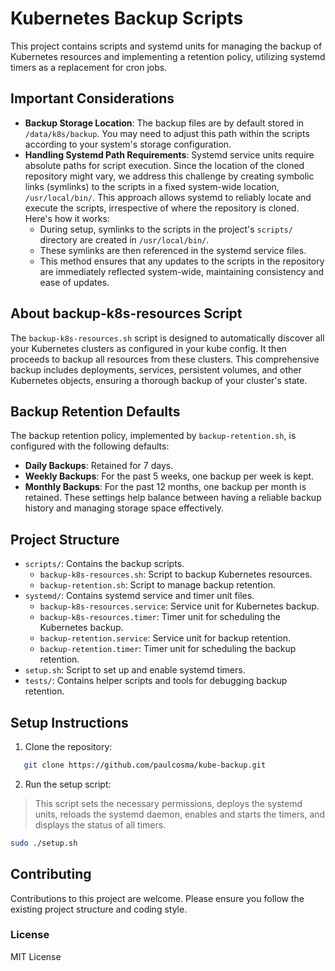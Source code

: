# Kubernetes Backup Scripts

This project contains scripts and systemd units for managing the backup of Kubernetes resources and implementing a retention policy, utilizing systemd timers as a replacement for cron jobs.

## Important Considerations
- **Backup Storage Location**: The backup files are by default stored in `/data/k8s/backup`. You may need to adjust this path within the scripts according to your system's storage configuration.
- **Handling Systemd Path Requirements**: Systemd service units require absolute paths for script execution. Since the location of the cloned repository might vary, we address this challenge by creating symbolic links (symlinks) to the scripts in a fixed system-wide location, `/usr/local/bin/`. This approach allows systemd to reliably locate and execute the scripts, irrespective of where the repository is cloned. Here's how it works:
  - During setup, symlinks to the scripts in the project's `scripts/` directory are created in `/usr/local/bin/`.
  - These symlinks are then referenced in the systemd service files.
  - This method ensures that any updates to the scripts in the repository are immediately reflected system-wide, maintaining consistency and ease of updates.

## About backup-k8s-resources Script
The `backup-k8s-resources.sh` script is designed to automatically discover all your Kubernetes clusters as configured in your kube config. It then proceeds to backup all resources from these clusters. This comprehensive backup includes deployments, services, persistent volumes, and other Kubernetes objects, ensuring a thorough backup of your cluster's state.

## Backup Retention Defaults
The backup retention policy, implemented by `backup-retention.sh`, is configured with the following defaults:
- **Daily Backups**: Retained for 7 days.
- **Weekly Backups**: For the past 5 weeks, one backup per week is kept.
- **Monthly Backups**: For the past 12 months, one backup per month is retained.
These settings help balance between having a reliable backup history and managing storage space effectively.

## Project Structure
- `scripts/`: Contains the backup scripts.
  - `backup-k8s-resources.sh`: Script to backup Kubernetes resources.
  - `backup-retention.sh`: Script to manage backup retention.
- `systemd/`: Contains systemd service and timer unit files.
  - `backup-k8s-resources.service`: Service unit for Kubernetes backup.
  - `backup-k8s-resources.timer`: Timer unit for scheduling the Kubernetes backup.
  - `backup-retention.service`: Service unit for backup retention.
  - `backup-retention.timer`: Timer unit for scheduling the backup retention.
- `setup.sh`: Script to set up and enable systemd timers.
- `tests/`: Contains helper scripts and tools for debugging backup retention.

## Setup Instructions
1. Clone the repository:
```bash
   git clone https://github.com/paulcosma/kube-backup.git
``````
2. Run the setup script:
> This script sets the necessary permissions, deploys the systemd units, reloads the systemd daemon, enables and starts the timers, and displays the status of all timers.
```bash
sudo ./setup.sh
```

## Contributing
Contributions to this project are welcome. Please ensure you follow the existing project structure and coding style.

### License
MIT License

